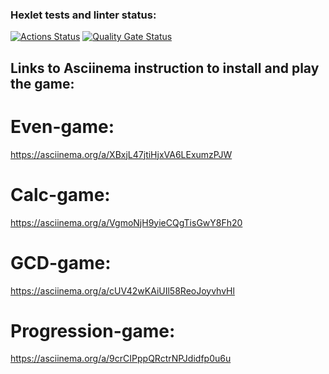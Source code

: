 ### Hexlet tests and linter status:
[![Actions Status](https://github.com/AlexStukovnikov/frontend-project-44/actions/workflows/hexlet-check.yml/badge.svg)](https://github.com/AlexStukovnikov/frontend-project-44/actions)
[![Quality Gate Status](https://sonarcloud.io/api/project_badges/measure?project=AlexStukovnikov_frontend-project-44&metric=alert_status)](https://sonarcloud.io/summary/new_code?id=AlexStukovnikov_frontend-project-44)

## Links to Asciinema instruction to install and play the game:

# Even-game:
https://asciinema.org/a/XBxjL47jtiHjxVA6LExumzPJW

# Calc-game:
https://asciinema.org/a/VgmoNjH9yieCQgTisGwY8Fh20

# GCD-game:
https://asciinema.org/a/cUV42wKAiUIl58ReoJoyvhvHl

# Progression-game:
https://asciinema.org/a/9crCIPppQRctrNPJdidfp0u6u